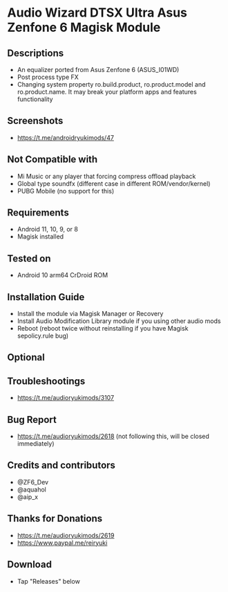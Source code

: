 # Audio Wizard DTSX Ultra Asus Zenfone 6 Magisk Module

## Descriptions
- An equalizer ported from Asus Zenfone 6 (ASUS_I01WD)
- Post process type FX
- Changing system property ro.build.product, ro.product.model and ro.product.name. It may break your platform apps and features functionality

## Screenshots
- https://t.me/androidryukimods/47

## Not Compatible with
- Mi Music or any player that forcing compress offload playback
- Global type soundfx (different case in different ROM/vendor/kernel)
- PUBG Mobile (no support for this)

## Requirements
- Android 11, 10, 9, or 8
- Magisk installed

## Tested on
- Android 10 arm64 CrDroid ROM

## Installation Guide
- Install the module via Magisk Manager or Recovery
- Install Audio Modification Library module if you using other audio mods
- Reboot (reboot twice without reinstalling if you have Magisk sepolicy.rule bug)

## Optional

## Troubleshootings
- https://t.me/audioryukimods/3107

## Bug Report
- https://t.me/audioryukimods/2618 (not following this, will be closed immediately)

## Credits and contributors
- @ZF6_Dev
- @aquahol
- @aip_x

## Thanks for Donations
- https://t.me/audioryukimods/2619
- https://www.paypal.me/reiryuki

## Download
- Tap "Releases" below
